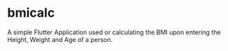 # bmicalc

A simple Flutter Application used or calculating the BMI upon entering the Height, Weight and Age of a person.
